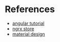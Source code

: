 # References

- [angular tutorial](https://angular.io/tutorial)
- [ngrx store](https://ngrx.io/guide/store)
- [material design](https://material.angular.io/guide/getting-started)